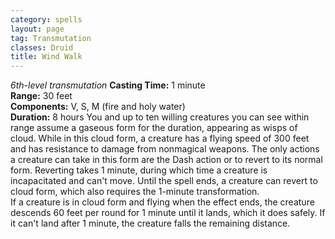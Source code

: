 ```yaml
---
category: spells
layout: page
tag: Transmutation
classes: Druid
title: Wind Walk 
---
```

_6th-level transmutation_ 
**Casting Time:** 1 minute    
**Range:** 30 feet    
**Components:** V, S, M (fire and holy water)    
**Duration:** 8 hours 
You and up to ten willing creatures you can see within range assume a gaseous form for the duration, appearing as wisps of cloud. While in this cloud form, a creature has a flying speed of 300 feet and has resistance to damage from nonmagical weapons. The only actions a creature can take in this form are the Dash action or to revert to its normal form. Reverting takes 1 minute, during which time a creature is incapacitated and can't move. Until the spell ends, a creature can revert to cloud form, which also requires the 1-minute transformation.    
If a creature is in cloud form and flying when the effect ends, the creature descends 60 feet per round for 1 minute until it lands, which it does safely. If it can't land after 1 minute, the creature falls the remaining distance. 